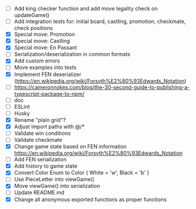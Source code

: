 - [ ] Add king checker function and add move legality check on updateGame()
- [ ] Add integration tests for: initial board, castling, promotion, checkmate, check positions
- [x] Special move: Promotion
- [x] Special move: Castling
- [x] Special move: En Passant
- [ ] Serialization/deserialization in common formats
- [x] Add custom errors
- [ ] Move examples into tests
- [x] Implement FEN deserializer (https://en.wikipedia.org/wiki/Forsyth%E2%80%93Edwards_Notation)
- [ ] https://cameronnokes.com/blog/the-30-second-guide-to-publishing-a-typescript-package-to-npm/
- [ ] doc
- [ ] ESLint
- [ ] Husky
- [x] Rename "plain grid"?
- [x] Adjust import paths with @/*
- [ ] Validate win conditions
- [ ] Validate checkmate
- [x] Change game state based on FEN information https://en.wikipedia.org/wiki/Forsyth%E2%80%93Edwards_Notation
- [ ] Add FEN serialization
- [x] Add history to game state
- [x] Convert Color Enum to Color { White = 'w', Black = 'b' }
- [ ] Use PieceLetter into viewGame()
- [x] Move viewGame() into serialization
- [ ] Update README.md
- [x] Change all anonymous exported functions as proper functions
